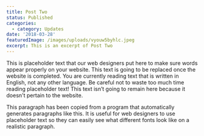 ```yaml
---
title: Post Two
status: Published
categories:
  - category: Updates
date: '2018-03-28'
featuredImage: /images/uploads/vyouw5byhlc.jpeg
excerpt: This is an excerpt of Post Two
---
```


This is placeholder text that our web designers put here to make sure words appear properly on your website. This text is going to be replaced once the website is completed. You are currently reading text that is written in English, not any other language. Be careful not to waste too much time reading placeholder text! This text isn’t going to remain here because it doesn't pertain to the website.

This paragraph has been copied from a program that automatically generates paragraphs like this. It is useful for web designers to use placeholder text so they can easily see what different fonts look like on a realistic paragraph.
